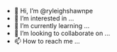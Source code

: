 - 👋 Hi, I’m @ryleighshawnpe
- 👀 I’m interested in ...
- 🌱 I’m currently learning ...
- 💞️ I’m looking to collaborate on ...
- 📫 How to reach me ...

<!---
ryleighshawnpe/ryleighshawnpe is a ✨ special ✨ repository because its `README.md` (this file) appears on your GitHub profile.
You can click the Preview link to take a look at your changes.
--->
